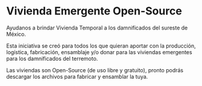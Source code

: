 # Vivienda Emergente Open-Source

Ayudanos a brindar Vivienda Temporal a los damnificados del sureste de México.

Esta iniciativa se creó para todos los que quieran aportar con la producción, logística, fabricación, ensamblaje y/o donar para las viviendas emergentes para los damnificados del terremoto. 

Las viviendas son Open-Source (de uso libre y gratuito), pronto podrás descargar los archivos para fabricar y ensamblar la tuya.
